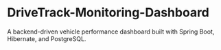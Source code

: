 # DriveTrack-Monitoring-Dashboard
A backend-driven vehicle performance dashboard built with Spring Boot, Hibernate, and PostgreSQL.
